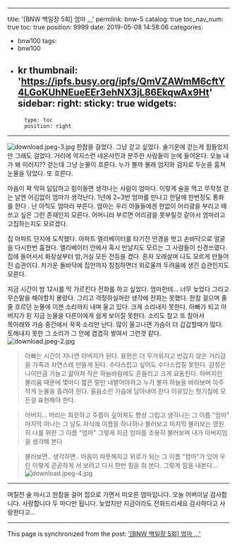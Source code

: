 
---
title: '[BNW 백일장 5회] 엄마 ,,,'
permlink: bnw-5
catalog: true
toc_nav_num: true
toc: true
position: 9999
date: 2019-05-08 14:58:06
categories:
- bnw100
tags:
- bnw100
- kr
thumbnail: 'https://ipfs.busy.org/ipfs/QmVZAWmM6cftY4LGoKUhNEueEEr3ehNX3jL86EkqwAx9Ht'
sidebar:
    right:
        sticky: true
widgets:
    -
        type: toc
        position: right
---



![download.jpeg-3.jpg](https://ipfs.busy.org/ipfs/QmVZAWmM6cftY4LGoKUhNEueEEr3ehNX3jL86EkqwAx9Ht)
한참을 걸었다.
그냥 걷고 싶었다. 술기운에 걷는게 힘들었지만
그래도 걸었다. 거리에 억지스런 네온사인과
분주한 사람들이 눈에 들어온다.
오늘 내가 왜 이러지??
걷는데 그냥 눈물이 흐른다. 누가 볼까 몰래 
엄지와 검지로 두눈을 훔쳐 눈물을 닦았다. 
또 흐른다.

마음이 꽉 막혀 답답하고  힘이들면 생각나는 
사람이 엄마다. 이렇게 술을 먹고 무작정 걷는 
날엔 어김없이 엄마가 생각난다.
1년에 2~3번 엄마를 만나고 한달에 한번정도
통화를 한다 . 난 아직도 엄마라 부른다.
엄마는 우리 아들들에겐 한없이 어리광을 부리고
떼쓰고 싶은 그런 존재인지 모른다.
어머니라 부르면 어리광을 못부릴것 같아서
엄마라고 고집하는지도 모르겠다.

집 아파트 단지에 도착했다.
아파트 엘리베이터를 타기전 안경을 벗고
손바닥으로 얼굴을 다시한번 훔쳤다.
엘리베이터 안에서 혹시 만날지도 모르는
그 사람들이 신경쓰였다.
집에 들어서서  화장실부터 방,거실 모든 전등을
켰다. 혼자 오래살며 나도 모르게 만들어진 습관이다.
차가운 돌바닥에 집안까자 침침하면더 외로울까
두려움에 생긴 습관인지도 모른다.

지금 시간이 밤 12시를 막 가르킨다
전화를 하고 싶었다. 엄마한테... 너무 늦었다
그리고 무슨말을 해야할지 몰랐다. 
그리고 걱정하실꺼란 생각에 전화는 못했다.
한참 걸으며 줄줄 흐르던 눈물에 이젠 소리까지
내며 울고 있다. 크게 소리내지 못한다.
아빠가 되고 아버지가 된 지금  눈물을 다른이에게
쉽게 보이질 못한다. 소리도 참고 또 참아서  
목아래와 가슴 중간에서 꾹꾹 소리만 난다. 
많이 울고나면 가슴이 더 갑갑할때가 많다.
토해내지 못한 그 소리가 그 안에 겹겹히 쌓여서
그런것 같다.
![download.jpeg-2.jpg](https://ipfs.busy.org/ipfs/Qma7LnKUVqpC58spgxTdT2hbQ8vsRkByqtb9xKJdL7eRWP)

 
>아빠는 시간이 지나면 아버지가 된다.
표현은 더 무거워지고 반갑지 않은 거리감을
가족과 자연스레 만들게 된다. 
수다스럽고 싶어도 수다스럽질 못한다.
감정은 나이만큼 가늘고 얇아져 작은
하늘바람에도 흔들리고 크게 요동친다.
아버지란 불리움 때문에 몇마디 짧은 말만 
내뱉어야하고 누가 볼까 하늘을 바라보며 
아주 작게 눈물을 흘려야 한다.
울음소린 가슴에 담아내야 한다
이유있는 헛기침에 모든걸 표현해야 한다.

>아버지...
머리는 희끗하고 주름이 깊어져도 
항상 그립고 생각나는 그 이름 "엄마"
마지막 떠나는 그 날도 자식에 이름을
하나하나 불러보고 마지막 불러보는
영원히 나를 위한 그 이름 "엄마"
그렇게 지금 엄마를 조용히 불러보며
내가 아버지임을 생각해 본다

>불러보면.. 생각하면..
마음이 따뜻해지고 위로가 되는 
그 이름 "엄마"가 있어 우린 이렇게 
곧곧하게 서 보려고 다시 한번 힘을 줘 본다.
그렇게 힘을 내본다...
![download.jpeg-4.jpg](https://ipfs.busy.org/ipfs/QmeZmRKHfSLxqS2GkncUyGs9nhzzktCsBQsi8kTtJe97BU)


----
며칠전 술 마시고 한참을 걸어 집으로
가면서 떠오른 엄마입니다.
오늘 어버이날 감사합니다. 사랑합니다
두 마디만 됩니다. 늦었지만 지금이라도
전화드리세요 감사하다고 사랑한다고...





- - -

This page is synchronized from the post: ['[BNW 백일장 5회] 엄마 ,,,'](https://steemit.com/@kibumh/bnw-5)
